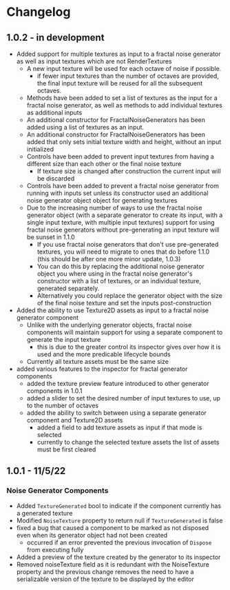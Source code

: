 # Changelog
## 1.0.2 - in development
- Added support for multiple textures as input to a fractal noise generator as well as input textures which are not RenderTextures
  - A new input texture will be used for each octave of noise if possible.
    - if fewer input textures than the number of octaves are provided, the final input texture will be reused for all the subsequent octaves. 
  - Methods have been added to set a list of textures as the input for a fractal noise generator, as well as methods to add individual textures as additional inputs
  - An additional constructor for FractalNoiseGenerators has been added using a list of textures as an input.
  - An additional constructor for FractalNoiseGenerators has been added that only sets initial texture width and height, without an input initialized
  - Controls have been added to prevent input textures from having a different size than each other or the final noise texture
    - If texture size is changed after construction the current input will be discarded
  - Controls have been added to prevent a fractal noise generator from running with inputs set unless its constructor used an additional noise generator object object for generating textures
  - Due to the increasing number of ways to use the fractal noise generator object (with a separate generator to create its input, with a single input texture, with multiple input textures) support for using fractal noise generators without pre-generating an input texture will be sunset in 1.1.0
    - If you use fractal noise generators that don't use pre-generated textures, you will need to migrate to ones that do before 1.1.0 (this should be after one more minor update, 1.0.3)
    - You can do this by replacing the additional noise generator object you where using in the fractal noise generator's constructor with a list of textures, or an individual texture, generated separately.
    - Alternatively you could replace the generator object with the size of the final noise texture and set the inputs post-construction
- Added the ability to use Texture2D assets as input to a fractal noise generator component
  - Unlike with the underlying generator objects, fractal noise components will maintain support for using a separate component to generate the input texture
    - this is due to the greater control its inspector gives over how it is used and the more predicable lifecycle bounds
  - Currently all texture assets must be the same size
- added various features to the inspector for fractal generator components
  - added the texture preview feature introduced to other generator components in 1.0.1
  - added a slider to set the desired number of input textures to use, up to the number of octaves
  - added the ability to switch between using a separate generator component and Texture2D assets
    - added a field to add texture assets as input if that mode is selected 
    - currently to change the selected texture assets the list of assets must be first cleared 
      
## 1.0.1 - 11/5/22
### Noise Generator Components
- Added `TextureGenerated` bool to indicate if the component currently has a generated texture
- Modified `NoiseTexture` property to return null if `TextureGenerated` is false
- fixed a bug that caused a component to be marked as not disposed even when its generator object had not been created
  - occurred if an error prevented the previous invocation of `Dispose` from executing fully
- Added a preview of the texture created by the generator to its inspector
- Removed noiseTexture field as it is redundant with the NoiseTexture property and the previous change removes the need to have a serializable version of the texture to be displayed by the editor 